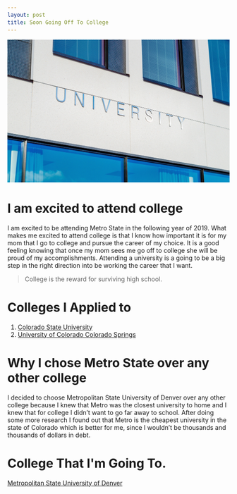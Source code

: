 ```yaml
---
layout: post
title: Soon Going Off To College 
---
```


![College](/images/architecture-building-campus-356086.jpg)

# I am excited to attend college

I am excited to be attending Metro State in the following year of 2019. What makes me excited to attend college is that I know how important it is for my mom that I go to college and pursue the career of my choice. It is a good feeling knowing that once my mom sees me go off to college she will be proud of my accomplishments. Attending a university is a going to be a big step in the right direction into be working the career that I want.  

> College is the reward for surviving high school.

# Colleges I Applied to
1. [Colorado State University](https://www.colostate.edu/)
2. [University of Colorado Colorado Springs](https://www.uccs.edu/)


# Why I chose Metro State over any other college

I decided to choose Metropolitan State University of Denver over any other college because I knew that Metro was the closest university to home and I knew that for college I didn’t want to go far away to school. After doing some more research I found out that Metro is the cheapest university in the state of Colorado which is better for me, since I wouldn’t be thousands and thousands of dollars in debt. 

# College That I'm Going To.

[Metropolitan State University of Denver](https://msudenver.edu/)

